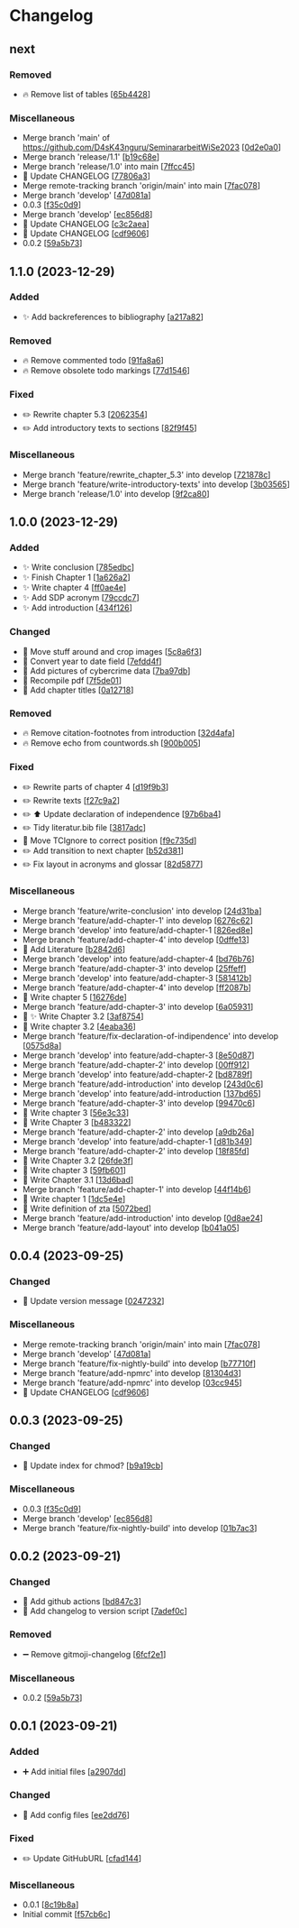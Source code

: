 # Changelog

<a name="next"></a>
## next

### Removed

- 🔥 Remove list of tables [[65b4428](https://github.com/D4sK43nguru/SeminararbeitWiSe2023/commit/65b4428d82b72c879a68ef15442d07ed6993918f)]

### Miscellaneous

-  Merge branch &#x27;main&#x27; of https://github.com/D4sK43nguru/SeminararbeitWiSe2023 [[0d2e0a0](https://github.com/D4sK43nguru/SeminararbeitWiSe2023/commit/0d2e0a0233180f87e1612d03e50d6aa6db513268)]
-  Merge branch &#x27;release/1.1&#x27; [[b19c68e](https://github.com/D4sK43nguru/SeminararbeitWiSe2023/commit/b19c68ef00e263edf647affda57a1ab309cbc54e)]
-  Merge branch &#x27;release/1.0&#x27; into main [[7ffcc45](https://github.com/D4sK43nguru/SeminararbeitWiSe2023/commit/7ffcc4522dff2d7a77209498d1ad768ecca61bfb)]
- 📝 Update CHANGELOG [[77806a3](https://github.com/D4sK43nguru/SeminararbeitWiSe2023/commit/77806a3d5b552ca919c801101fbdf35857ccfe3f)]
-  Merge remote-tracking branch &#x27;origin/main&#x27; into main [[7fac078](https://github.com/D4sK43nguru/SeminararbeitWiSe2023/commit/7fac078f4ff893a065c849d7e2b86e7d4bd548f0)]
-  Merge branch &#x27;develop&#x27; [[47d081a](https://github.com/D4sK43nguru/SeminararbeitWiSe2023/commit/47d081afffb7b07629612e22a5206a9a603ca4cf)]
-  0.0.3 [[f35c0d9](https://github.com/D4sK43nguru/SeminararbeitWiSe2023/commit/f35c0d91ed1968375c5659df5cf4a1eab3ac51d0)]
-  Merge branch &#x27;develop&#x27; [[ec856d8](https://github.com/D4sK43nguru/SeminararbeitWiSe2023/commit/ec856d886f5017c785eeed306cf0ec056f6eca1a)]
- 📝 Update CHANGELOG [[c3c2aea](https://github.com/D4sK43nguru/SeminararbeitWiSe2023/commit/c3c2aeabc234f97cb6dcb6d9947ea751a841baef)]
- 📝 Update CHANGELOG [[cdf9606](https://github.com/D4sK43nguru/SeminararbeitWiSe2023/commit/cdf960674ee1395fc989abcb87e27fb0bdbe6c62)]
-  0.0.2 [[59a5b73](https://github.com/D4sK43nguru/SeminararbeitWiSe2023/commit/59a5b7364e7df4b56fe038f96adbfe3ae7b16b86)]


<a name="1.1.0"></a>
## 1.1.0 (2023-12-29)

### Added

- ✨ Add backreferences to bibliography [[a217a82](https://github.com/D4sK43nguru/SeminararbeitWiSe2023/commit/a217a82e7eec991c1a15c139242ff4f00faa22af)]

### Removed

- 🔥 Remove commented todo [[91fa8a6](https://github.com/D4sK43nguru/SeminararbeitWiSe2023/commit/91fa8a69cdae062443f8790a62a06a667b8d4904)]
- 🔥 Remove obsolete todo markings [[77d1546](https://github.com/D4sK43nguru/SeminararbeitWiSe2023/commit/77d1546710002cd0a97dbed77701ba8967fa0c7f)]

### Fixed

- ✏️ Rewrite chapter 5.3 [[2062354](https://github.com/D4sK43nguru/SeminararbeitWiSe2023/commit/2062354ff7ebfca632181e98c6e8b04cca727223)]
- ✏️ Add introductory texts to sections [[82f9f45](https://github.com/D4sK43nguru/SeminararbeitWiSe2023/commit/82f9f45506be6c1ea9e249ce62123e31b0002d48)]

### Miscellaneous

-  Merge branch &#x27;feature/rewrite_chapter_5.3&#x27; into develop [[721878c](https://github.com/D4sK43nguru/SeminararbeitWiSe2023/commit/721878c88ae67dd2ced83435a0979853401a44b2)]
-  Merge branch &#x27;feature/write-introductory-texts&#x27; into develop [[3b03565](https://github.com/D4sK43nguru/SeminararbeitWiSe2023/commit/3b035653f390c830d2af55afada81eb2b4262410)]
-  Merge branch &#x27;release/1.0&#x27; into develop [[9f2ca80](https://github.com/D4sK43nguru/SeminararbeitWiSe2023/commit/9f2ca80848fb14fb276c62ffdaf6b4ac4e16a220)]


<a name="1.0.0"></a>
## 1.0.0 (2023-12-29)

### Added

- ✨ Write conclusion [[785edbc](https://github.com/D4sK43nguru/SeminararbeitWiSe2023/commit/785edbce0978186e4fdc1be937f97050292ff000)]
- ✨ Finish Chapter 1 [[1a626a2](https://github.com/D4sK43nguru/SeminararbeitWiSe2023/commit/1a626a2e704162999947461d9b3b1fb42b74f3ec)]
- ✨ Write chapter 4 [[ff0ae4e](https://github.com/D4sK43nguru/SeminararbeitWiSe2023/commit/ff0ae4e2653714ab96d2d36231528c1bc327aebd)]
- ✨ Add SDP acronym [[79ccdc7](https://github.com/D4sK43nguru/SeminararbeitWiSe2023/commit/79ccdc7e8a7faaec36de65f080d8a958f68b2d5e)]
- ✨ Add introduction [[434f126](https://github.com/D4sK43nguru/SeminararbeitWiSe2023/commit/434f1262df0544f85993886914cbd65cfc260d86)]

### Changed

- 💄 Move stuff around and crop images [[5c8a6f3](https://github.com/D4sK43nguru/SeminararbeitWiSe2023/commit/5c8a6f300aca00b3fde4d506b5370e4b6be2b1c4)]
- 🎨 Convert year to date field [[7efdd4f](https://github.com/D4sK43nguru/SeminararbeitWiSe2023/commit/7efdd4f2e60cbe3050a4d2a8aedeac91c907f07f)]
- 💄 Add pictures of cybercrime data [[7ba97db](https://github.com/D4sK43nguru/SeminararbeitWiSe2023/commit/7ba97db980e6fe4963309a98e18e16a06c1d0bbb)]
- 🎨 Recompile pdf [[7f5de01](https://github.com/D4sK43nguru/SeminararbeitWiSe2023/commit/7f5de014045afae664d47fa55d441397423f12d5)]
- 🎨 Add chapter titles [[0a12718](https://github.com/D4sK43nguru/SeminararbeitWiSe2023/commit/0a12718fc959af2e9dd4ecfc0a464856b68f0b21)]

### Removed

- 🔥 Remove citation-footnotes from introduction [[32d4afa](https://github.com/D4sK43nguru/SeminararbeitWiSe2023/commit/32d4afa926c20424d23819558c84af7cbc723abc)]
- 🔥 Remove echo from countwords.sh [[900b005](https://github.com/D4sK43nguru/SeminararbeitWiSe2023/commit/900b00574021f9ce3b0e5ee46236f33659738658)]

### Fixed

- ✏️ Rewrite parts of chapter 4 [[d19f9b3](https://github.com/D4sK43nguru/SeminararbeitWiSe2023/commit/d19f9b36511b364d8308287f9ce5136a16402963)]
- ✏️ Rewrite texts [[f27c9a2](https://github.com/D4sK43nguru/SeminararbeitWiSe2023/commit/f27c9a2f0153df16cf84b7ff826485be0a501176)]
- ✏️ ⬆️ Update declaration of independence [[97b6ba4](https://github.com/D4sK43nguru/SeminararbeitWiSe2023/commit/97b6ba4fbd4e4979ba55764bc7b1aa53eccc0211)]
- ✏️ Tidy literatur.bib file [[3817adc](https://github.com/D4sK43nguru/SeminararbeitWiSe2023/commit/3817adc51560c5d44ae8bcc318cc6a6350457df2)]
- 🐛 Move TCIgnore to correct position [[f9c735d](https://github.com/D4sK43nguru/SeminararbeitWiSe2023/commit/f9c735dabd7962502338bfa79903733874952d1a)]
- ✏️ Add transition to next chapter [[b52d381](https://github.com/D4sK43nguru/SeminararbeitWiSe2023/commit/b52d381573d1641fbb52f9baef39e6f85067fb9e)]
- ✏️ Fix layout in acronyms and glossar [[82d5877](https://github.com/D4sK43nguru/SeminararbeitWiSe2023/commit/82d5877b0c69c5613fa6b945e0baa93aec0ccbea)]

### Miscellaneous

-  Merge branch &#x27;feature/write-conclusion&#x27; into develop [[24d31ba](https://github.com/D4sK43nguru/SeminararbeitWiSe2023/commit/24d31baa857daecc09a0f680b4bba4f7cc794650)]
-  Merge branch &#x27;feature/add-chapter-1&#x27; into develop [[6276c62](https://github.com/D4sK43nguru/SeminararbeitWiSe2023/commit/6276c62d71e0b3f2b9e9e1c0a0007f55e98cbcf5)]
-  Merge branch &#x27;develop&#x27; into feature/add-chapter-1 [[826ed8e](https://github.com/D4sK43nguru/SeminararbeitWiSe2023/commit/826ed8e5915fc054256010a7fca7e7921cb9db83)]
-  Merge branch &#x27;feature/add-chapter-4&#x27; into develop [[0dffe13](https://github.com/D4sK43nguru/SeminararbeitWiSe2023/commit/0dffe13c8b9a3876c87bdc7c4456a79bc7a2e4ed)]
- 📖 Add Literature [[b2842d6](https://github.com/D4sK43nguru/SeminararbeitWiSe2023/commit/b2842d6d774d124017bf3f2648b8c9fe94aa0c41)]
-  Merge branch &#x27;develop&#x27; into feature/add-chapter-4 [[bd76b76](https://github.com/D4sK43nguru/SeminararbeitWiSe2023/commit/bd76b76f1030817badbb478150afeb2c85d39af4)]
-  Merge branch &#x27;feature/add-chapter-3&#x27; into develop [[25ffeff](https://github.com/D4sK43nguru/SeminararbeitWiSe2023/commit/25ffeff7a60fd0af1bcb9318f967f261b6eab0b6)]
-  Merge branch &#x27;develop&#x27; into feature/add-chapter-3 [[581412b](https://github.com/D4sK43nguru/SeminararbeitWiSe2023/commit/581412b82c7cc9361e082707c89532135fb51393)]
-  Merge branch &#x27;feature/add-chapter-4&#x27; into develop [[ff2087b](https://github.com/D4sK43nguru/SeminararbeitWiSe2023/commit/ff2087bd33fade5c1332f949f1208603cb3f2215)]
- 🚧 Write chapter 5 [[16276de](https://github.com/D4sK43nguru/SeminararbeitWiSe2023/commit/16276deddd416bffab24f910f337ae13da69cad2)]
-  Merge branch &#x27;feature/add-chapter-3&#x27; into develop [[6a05931](https://github.com/D4sK43nguru/SeminararbeitWiSe2023/commit/6a05931efece47833c843ae0352de248a144b253)]
- 🚧 ✨ Write Chapter 3.2 [[3af8754](https://github.com/D4sK43nguru/SeminararbeitWiSe2023/commit/3af8754842eb18637bcb92ffca34be78615819f4)]
- 🚧 Write chapter 3.2 [[4eaba36](https://github.com/D4sK43nguru/SeminararbeitWiSe2023/commit/4eaba360ab4291ee5b6402a67b4e47835ea55b2a)]
-  Merge branch &#x27;feature/fix-declaration-of-indipendence&#x27; into develop [[0575d8a](https://github.com/D4sK43nguru/SeminararbeitWiSe2023/commit/0575d8a27c1e9ec85a175964122f894ab91d5565)]
-  Merge branch &#x27;develop&#x27; into feature/add-chapter-3 [[8e50d87](https://github.com/D4sK43nguru/SeminararbeitWiSe2023/commit/8e50d870c93b63a48d2fe4ecd518643199beb079)]
-  Merge branch &#x27;feature/add-chapter-2&#x27; into develop [[00ff912](https://github.com/D4sK43nguru/SeminararbeitWiSe2023/commit/00ff9126b7fca12dfe6d95d994d9dac79f08415f)]
-  Merge branch &#x27;develop&#x27; into feature/add-chapter-2 [[bd8789f](https://github.com/D4sK43nguru/SeminararbeitWiSe2023/commit/bd8789f5152c00b97006d042698aeda781251fc4)]
-  Merge branch &#x27;feature/add-introduction&#x27; into develop [[243d0c6](https://github.com/D4sK43nguru/SeminararbeitWiSe2023/commit/243d0c6d480d22f553363d4eb2f817e1227dc976)]
-  Merge branch &#x27;develop&#x27; into feature/add-introduction [[137bd65](https://github.com/D4sK43nguru/SeminararbeitWiSe2023/commit/137bd65691751e915ccda75eb6c98a6d23c41d6a)]
-  Merge branch &#x27;feature/add-chapter-3&#x27; into develop [[99470c6](https://github.com/D4sK43nguru/SeminararbeitWiSe2023/commit/99470c6aef58cc7a27ead50a41e085e67aa6a6d9)]
- 🚧 Write chapter 3 [[56e3c33](https://github.com/D4sK43nguru/SeminararbeitWiSe2023/commit/56e3c333b6a4ddec9db4d14465d3392e739142a5)]
- 🚧 Write Chapter 3 [[b483322](https://github.com/D4sK43nguru/SeminararbeitWiSe2023/commit/b4833223dc43c75864b6117f0dbca8b06a8e0093)]
-  Merge branch &#x27;feature/add-chapter-2&#x27; into develop [[a9db26a](https://github.com/D4sK43nguru/SeminararbeitWiSe2023/commit/a9db26a39a89c76ff9c49c824f6df7b97d85c817)]
-  Merge branch &#x27;develop&#x27; into feature/add-chapter-1 [[d81b349](https://github.com/D4sK43nguru/SeminararbeitWiSe2023/commit/d81b34951f9d526e9dc20835f1549313257186d0)]
-  Merge branch &#x27;feature/add-chapter-2&#x27; into develop [[18f85fd](https://github.com/D4sK43nguru/SeminararbeitWiSe2023/commit/18f85fdc6e420a2d7af779da5f6b9c22408867a5)]
- 🚧 Write Chapter 3.2 [[26fde3f](https://github.com/D4sK43nguru/SeminararbeitWiSe2023/commit/26fde3f3b69c394a75e7dda6f389a2e58b3b9608)]
- 🚧 Write chapter 3 [[59fb601](https://github.com/D4sK43nguru/SeminararbeitWiSe2023/commit/59fb601ce798e33b6dfa7bc483f0f58fa0ab3a54)]
- 🚧 Write Chapter 3.1 [[13d6bad](https://github.com/D4sK43nguru/SeminararbeitWiSe2023/commit/13d6bad4049c5940806fb5f8ab4baa438fc0f3d4)]
-  Merge branch &#x27;feature/add-chapter-1&#x27; into develop [[44f14b6](https://github.com/D4sK43nguru/SeminararbeitWiSe2023/commit/44f14b6ca58827d4b81597327f926971777c99d4)]
- 🚧 Write chapter 1 [[1dc5e4e](https://github.com/D4sK43nguru/SeminararbeitWiSe2023/commit/1dc5e4e372e8f839c6cb7d4559e77a4e4710599c)]
- 🚧 Write definition of zta [[5072bed](https://github.com/D4sK43nguru/SeminararbeitWiSe2023/commit/5072bed05977641d7ee171aa6b15f0cd14cb4c7d)]
-  Merge branch &#x27;feature/add-introduction&#x27; into develop [[0d8ae24](https://github.com/D4sK43nguru/SeminararbeitWiSe2023/commit/0d8ae244b0147b0c62a91ce318412c5e09789c0d)]
-  Merge branch &#x27;feature/add-layout&#x27; into develop [[b041a05](https://github.com/D4sK43nguru/SeminararbeitWiSe2023/commit/b041a059ac65955f508b9159a672947c4dfa7335)]


<a name="0.0.4"></a>
## 0.0.4 (2023-09-25)

### Changed

- 🎨 Update version message [[0247232](https://github.com/D4sK43nguru/SeminararbeitWiSe2023/commit/024723263375f7bad1aa7203a78ba759c38eb4c1)]

### Miscellaneous

-  Merge remote-tracking branch &#x27;origin/main&#x27; into main [[7fac078](https://github.com/D4sK43nguru/SeminararbeitWiSe2023/commit/7fac078f4ff893a065c849d7e2b86e7d4bd548f0)]
-  Merge branch &#x27;develop&#x27; [[47d081a](https://github.com/D4sK43nguru/SeminararbeitWiSe2023/commit/47d081afffb7b07629612e22a5206a9a603ca4cf)]
-  Merge branch &#x27;feature/fix-nightly-build&#x27; into develop [[b77710f](https://github.com/D4sK43nguru/SeminararbeitWiSe2023/commit/b77710fb6696e734b9bbac80be36119985113bf9)]
-  Merge branch &#x27;feature/add-npmrc&#x27; into develop [[81304d3](https://github.com/D4sK43nguru/SeminararbeitWiSe2023/commit/81304d30a5a7776e1b5954dd6c3df1a5a9d9e390)]
-  Merge branch &#x27;feature/add-npmrc&#x27; into develop [[03cc945](https://github.com/D4sK43nguru/SeminararbeitWiSe2023/commit/03cc9451bf60e0f08379c57eca6951aa6c62da36)]
- 📝 Update CHANGELOG [[cdf9606](https://github.com/D4sK43nguru/SeminararbeitWiSe2023/commit/cdf960674ee1395fc989abcb87e27fb0bdbe6c62)]


<a name="0.0.3"></a>
## 0.0.3 (2023-09-25)

### Changed

- 🔧 Update index for chmod? [[b9a19cb](https://github.com/D4sK43nguru/SeminararbeitWiSe2023/commit/b9a19cbf62b2905cb112778d4c6128bc6e68bd38)]

### Miscellaneous

-  0.0.3 [[f35c0d9](https://github.com/D4sK43nguru/SeminararbeitWiSe2023/commit/f35c0d91ed1968375c5659df5cf4a1eab3ac51d0)]
-  Merge branch &#x27;develop&#x27; [[ec856d8](https://github.com/D4sK43nguru/SeminararbeitWiSe2023/commit/ec856d886f5017c785eeed306cf0ec056f6eca1a)]
-  Merge branch &#x27;feature/fix-nightly-build&#x27; into develop [[01b7ac3](https://github.com/D4sK43nguru/SeminararbeitWiSe2023/commit/01b7ac3a5129c6c409199b45e8524d5691f4ca0d)]


<a name="0.0.2"></a>
## 0.0.2 (2023-09-21)

### Changed

- 🔧 Add github actions [[bd847c3](https://github.com/D4sK43nguru/SeminararbeitWiSe2023/commit/bd847c311c8b7b12041246f231638e0c6bf30cd7)]
- 🔧 Add changelog to version script [[7adef0c](https://github.com/D4sK43nguru/SeminararbeitWiSe2023/commit/7adef0cf72cc3165e4671b17ea01e5c8856d26c3)]

### Removed

- ➖ Remove gitmoji-changelog [[6fcf2e1](https://github.com/D4sK43nguru/SeminararbeitWiSe2023/commit/6fcf2e1f8a9c6421da29a8837a0358a41d007276)]

### Miscellaneous

-  0.0.2 [[59a5b73](https://github.com/D4sK43nguru/SeminararbeitWiSe2023/commit/59a5b7364e7df4b56fe038f96adbfe3ae7b16b86)]


<a name="0.0.1"></a>
## 0.0.1 (2023-09-21)

### Added

- ➕ Add initial files [[a2907dd](https://github.com/D4sK43nguru/SeminararbeitWiSe2023/commit/a2907dd5525a98282379dfa42ceb1717229b2458)]

### Changed

- 🔧 Add config files [[ee2dd76](https://github.com/D4sK43nguru/SeminararbeitWiSe2023/commit/ee2dd767c1cd7e28c4d4eefc409e7fa738744552)]

### Fixed

- ✏️ Update GitHubURL [[cfad144](https://github.com/D4sK43nguru/SeminararbeitWiSe2023/commit/cfad1447f05feb004eb1705c7026fbe15e36c7cf)]

### Miscellaneous

-  0.0.1 [[8c19b8a](https://github.com/D4sK43nguru/SeminararbeitWiSe2023/commit/8c19b8a02bf0c5093324c18a786d0fff40c4a739)]
-  Initial commit [[f57cb6c](https://github.com/D4sK43nguru/SeminararbeitWiSe2023/commit/f57cb6cef22028427974d1e25ac0196fb24ee029)]


